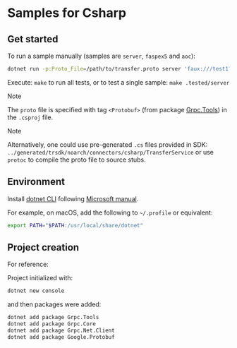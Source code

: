 
# Samples for Csharp

## Get started

To run a sample manually (samples are `server`, `faspex5` and `aoc`):

```bash
dotnet run -p:Proto_File=/path/to/transfer.proto server 'faux:///test1?1k'
```

Execute: `make` to run all tests, or to test a single sample: `make .tested/server`

> [!NOTE]
> The `proto` file is specified with tag `<Protobuf>` (from package [Grpc.Tools](https://www.nuget.org/packages/Grpc.Tools/)) in the `.csproj` file.

> [!NOTE]
> Alternatively, one could use pre-generated `.cs` files provided in SDK: `../generated/trsdk/noarch/connectors/csharp/TransferService` or use `protoc` to compile the proto file to source stubs.

## Environment

Install [dotnet CLI](https://learn.microsoft.com/en-us/nuget/reference/cli-reference/cli-ref-install) following [Microsoft manual](https://learn.microsoft.com/en-us/dotnet/core/install/).

For example, on macOS, add the following to `~/.profile` or equivalent:

```bash
export PATH="$PATH:/usr/local/share/dotnet"
```

## Project creation

For reference:

Project initialized with:

```bash
dotnet new console
```

and then packages were added:

```bash
dotnet add package Grpc.Tools
dotnet add package Grpc.Core
dotnet add package Grpc.Net.Client
dotnet add package Google.Protobuf
```
